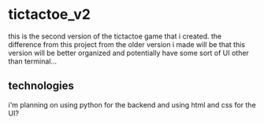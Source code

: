# tictactoe_v2

this is the second version of the tictactoe game that i created. the difference from this project from the older version i made will be that this version will be better organized and potentially have some sort of UI other than terminal...

## technologies

i'm planning on using python for the backend and using html and css for the UI?

